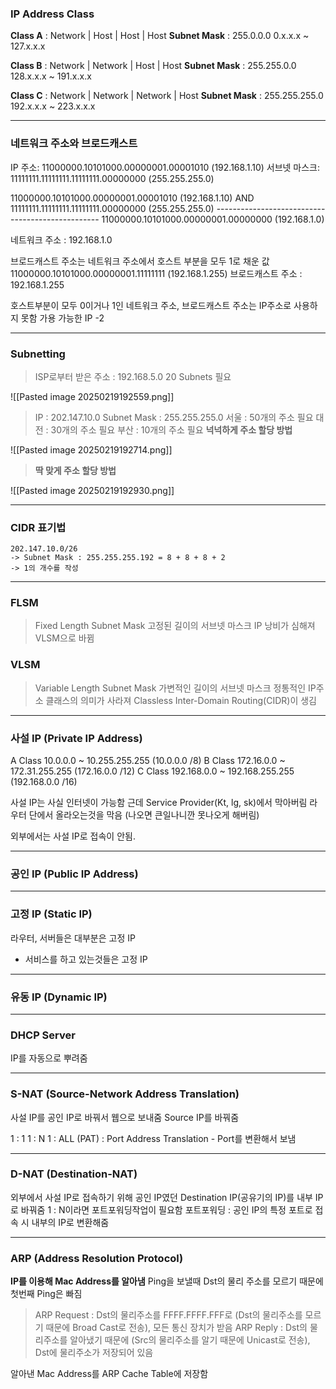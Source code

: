 
### IP Address Class

**Class A** : Network | Host | Host | Host
**Subnet Mask** : 255.0.0.0
0.x.x.x ~ 127.x.x.x

**Class B** : Network | Network | Host | Host
**Subnet Mask** : 255.255.0.0
128.x.x.x ~ 191.x.x.x

**Class C** : Network | Network | Network | Host
**Subnet Mask** : 255.255.255.0
192.x.x.x ~ 223.x.x.x

---
### 네트워크 주소와 브로드캐스트

IP 주소:       11000000.10101000.00000001.00001010 (192.168.1.10)
서브넷 마스크:  11111111.11111111.11111111.00000000 (255.255.255.0)

11000000.10101000.00000001.00001010  (192.168.1.10)
AND
11111111.11111111.11111111.00000000  (255.255.255.0)
\-------------------------------------------------
11000000.10101000.00000001.00000000  (192.168.1.0)

네트워크 주소 : 192.168.1.0

브로드캐스트 주소는 네트워크 주소에서 호스트 부분을 모두 1로 채운 값
11000000.10101000.00000001.11111111 (192.168.1.255)
브로드캐스트 주소 : 192.168.1.255

호스트부분이 모두 0이거나 1인 네트워크 주소, 브로드캐스트 주소는 IP주소로 사용하지 못함
가용 가능한 IP -2

---
### Subnetting

> ISP로부터 받은 주소 : 192.168.5.0
> 20 Subnets 필요

![[Pasted image 20250219192559.png]]

> IP : 202.147.10.0
> Subnet Mask : 255.255.255.0
> 서울 : 50개의 주소 필요
> 대전 : 30개의 주소 필요
> 부산 : 10개의 주소 필요
> **넉넉하게 주소 할당 방법**

![[Pasted image 20250219192714.png]]

> **딱 맞게 주소 할당 방법**

![[Pasted image 20250219192930.png]]

---
### CIDR 표기법
```
202.147.10.0/26
-> Subnet Mask : 255.255.255.192 = 8 + 8 + 8 + 2
-> 1의 개수를 작성
```

---

### FLSM

> Fixed Length Subnet Mask
> 고정된 길이의 서브넷 마스크
> IP 낭비가 심해져 VLSM으로 바뀜

### VLSM

> Variable Length Subnet Mask
> 가변적인 길이의 서브넷 마스크
> 정통적인 IP주소 클래스의 의미가 사라져 Classless Inter-Domain Routing(CIDR)이 생김

---
### 사설 IP (Private IP Address)

A Class 10.0.0.0 ~ 10.255.255.255 (10.0.0.0 /8)
B Class 172.16.0.0 ~ 172.31.255.255 (172.16.0.0 /12)
C Class 192.168.0.0 ~ 192.168.255.255 (192.168.0.0 /16)

사설 IP는 사실 인터넷이 가능함
근데 Service Provider(Kt, lg, sk)에서 막아버림
라우터 단에서 올라오는것을 막음 (나오면 큰일나니깐 못나오게 해버림)

외부에서는 사설 IP로 접속이 안됨.

---
### 공인 IP (Public IP Address)

---
### 고정 IP (Static IP)
라우터, 서버들은 대부분은 고정 IP
- 서비스를 하고 있는것들은 고정 IP

---
### 유동 IP (Dynamic IP)

---
### DHCP Server
IP를 자동으로 뿌려줌

---
### S-NAT (Source-Network Address Translation)

사설 IP를 공인 IP로 바꿔서 웹으로 보내줌
Source IP를 바꿔줌

1 : 1
1 : N
1 : ALL (PAT) : Port Address Translation - Port를 변환해서 보냄

---

### D-NAT (Destination-NAT)

외부에서 사설 IP로 접속하기 위해 공인 IP였던 Destination IP(공유기의 IP)를 내부 IP로 바꿔줌
1 : N이라면 포트포워딩작업이 필요함
포트포워딩 : 공인 IP의 특정 포트로 접속 시 내부의 IP로 변환해줌

---
### ARP (Address Resolution Protocol)

**IP를 이용해 Mac Address를 알아냄**
Ping을 보낼때 Dst의 물리 주소를 모르기 때문에 첫번째 Ping은 빠짐

> ARP Request : Dst의 물리주소를 FFFF.FFFF.FFF로 (Dst의 물리주소를 모르기 때문에 Broad Cast로 전송), 모든 통신 장치가 받음
> ARP Reply : Dst의 물리주소를 알아냈기 때문에 (Src의 물리주소를 알기 때문에 Unicast로 전송), Dst에 물리주소가 저장되어 있음

알아낸 Mac Address를 ARP Cache Table에 저장함